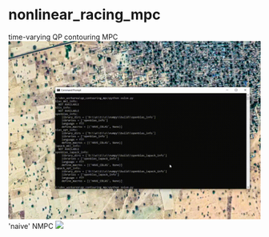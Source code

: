 # nonlinear_racing_mpc
time-varying QP contouring MPC
![](https://github.com/Jody7/nonlinear_racing_mpc/raw/main/wk7m0b.gif)
'naive' NMPC
![](https://github.com/Jody7/nonlinear_racing_mpc/raw/main/HY7DDFpvWp.gif)

